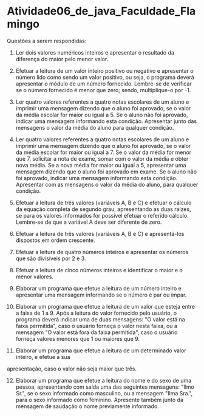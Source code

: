 # Atividade06_de_java_Faculdade_Flamingo

Questões a serem respondidas:

1) Ler dois valores numéricos inteiros e apresentar o resultado da diferença do maior pelo menor valor.

2. Efetuar a leitura de um valor inteiro positivo ou negativo e apresentar o número lido como sendo um valor positivo, ou seja, o programa deverá apresentar o módulo de um número fornecido. Lembre-se de verificar se o número fornecido é menor que zero; sendo, multiplique-o por -1.

3. Ler quatro valores referentes a quatro notas escolares de um aluno e imprimir uma mensagem dizendo que o aluno foi aprovado, se o valor da média escolar for maior ou igual a 5. Se o aluno não foi aprovado, indicar uma mensagem informando esta condição. Apresentar junto das mensagens o valor da média do aluno para qualquer condição.

4. Ler quatro valores referentes a quatro notas escolares de um aluno e imprimir uma mensagem dizendo que o aluno foi aprovado, se o valor da média escolar for maior ou igual a 7. Se o valor da média for menor que 7, solicitar a nota de exame, somar com o valor da média e obter nova média. Se a nova média for maior ou igual a 5, apresentar uma mensagem dizendo que o aluno foi aprovado em exame. Se o aluno não foi aprovado, indicar uma mensagem informando esta condição. Apresentar com as mensagens o valor da média do aluno, para qualquer condição.

5. Efetuar a leitura de três valores (variáveis A, B e C) e efetuar o cálculo da equação completa de segundo grau, apresentando as duas raízes, se para os valores informados for possível efetuar o referido cálculo. Lembre-se de que a variável A deve ser diferente de zero.

6. Efetuar a leitura de três valores (variáveis A, B e C) e apresentá-los dispostos em ordem crescente.

7. Efetuar a leitura de quatro números inteiros e apresentar os números que são divisíveis por 2 e 3.

8. Efetuar a leitura de cinco números inteiros e identificar o maior e o menor valores.

9. Elaborar um programa que efetue a leitura de um número inteiro e apresentar uma mensagem informando se o número é par ou ímpar.

10. Elaborar um programa que efetue a leitura de um valor que esteja entre a faixa de 1 a 9. Após a leitura do valor fornecido pelo usuário, o programa deverá indicar uma de duas mensagens: "O valor está na faixa permitida", caso o usuário forneça o valor nesta faixa, ou a mensagem "O valor está fora da faixa permitida", caso o usuário forneça valores menores que 1 ou maiores que 9.

11. Elaborar um programa que efetue a leitura de um determinado valor inteiro, e efetue a sua

apresentação, caso o valor não seja maior que três.

12. Elaborar um programa que efetue a leitura do nome e do sexo de uma pessoa, apresentando com saída uma das seguintes mensagens: "Ilmo Sr.", se o sexo informado como masculino, ou a mensagem "Ilma Sra.", para o sexo informado como feminino. Apresente também junto da mensagem de saudação o nome previamente informado.
